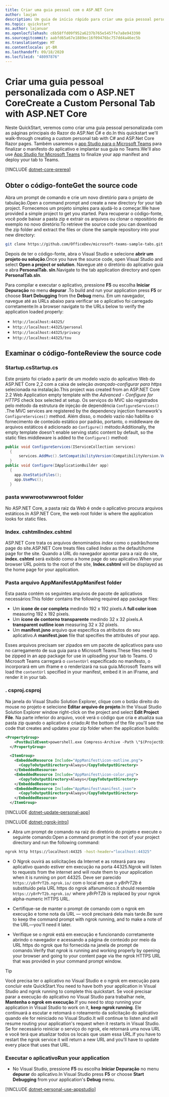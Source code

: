 ```yaml
---
title: Criar uma guia pessoal com o ASP.NET Core
author: laujan
description: Um guia de início rápido para criar uma guia pessoal personalizada com o ASP.NET Core.
ms.topic: quickstart
ms.author: lajanuar
ms.openlocfilehash: c6b58ffd09f952a6237b765e5457fe7a8e943390
ms.sourcegitcommit: aabfd65a67e1889ec16f09476bc757dd4a46ec5b
ms.translationtype: MT
ms.contentlocale: pt-BR
ms.lasthandoff: 09/18/2020
ms.locfileid: "48097876"
---
```

# <a name="create-a-custom-personal-tab-with-aspnet-core"></a><span data-ttu-id="a1392-103">Criar uma guia pessoal personalizada com o ASP.NET Core</span><span class="sxs-lookup"><span data-stu-id="a1392-103">Create a Custom Personal Tab with ASP.NET Core</span></span>

<span data-ttu-id="a1392-104">Neste QuickStart, veremos como criar uma guia pessoal personalizada com as páginas principais do Razor do ASP.Net C# e do.</span><span class="sxs-lookup"><span data-stu-id="a1392-104">In this quickstart we'll walk-through creating a custom personal tab with C# and ASP.Net Core Razor pages.</span></span> <span data-ttu-id="a1392-105">Também usaremos o [app Studio para o Microsoft Teams](~/concepts/build-and-test/app-studio-overview.md) para finalizar o manifesto do aplicativo e implantar sua guia no Teams.</span><span class="sxs-lookup"><span data-stu-id="a1392-105">We'll also use [App Studio for Microsoft Teams](~/concepts/build-and-test/app-studio-overview.md) to finalize your app manifest and deploy your tab to Teams.</span></span>

[!INCLUDE [dotnet-core-prereq](~/includes/tabs/dotnet-core-prereq.md)]

## <a name="get-the-source-code"></a><span data-ttu-id="a1392-106">Obter o código-fonte</span><span class="sxs-lookup"><span data-stu-id="a1392-106">Get the source code</span></span>

<span data-ttu-id="a1392-107">Abra um prompt de comando e crie um novo diretório para o projeto de tabulação.</span><span class="sxs-lookup"><span data-stu-id="a1392-107">Open a command prompt and create a new directory for your tab project.</span></span> <span data-ttu-id="a1392-108">Fornecemos um projeto simples para ajudá-lo a começar.</span><span class="sxs-lookup"><span data-stu-id="a1392-108">We have provided a simple project to get you started.</span></span> <span data-ttu-id="a1392-109">Para recuperar o código-fonte, você pode baixar a pasta zip e extrair os arquivos ou clonar o repositório de exemplo no novo diretório:</span><span class="sxs-lookup"><span data-stu-id="a1392-109">To retrieve the source code you can download the zip folder and extract the files or clone the sample repository into your new directory:</span></span>

```bash
git clone https://github.com/OfficeDev/microsoft-teams-sample-tabs.git
```

<span data-ttu-id="a1392-110">Depois de ter o código-fonte, abra o Visual Studio e selecione **abrir um projeto ou solução**.</span><span class="sxs-lookup"><span data-stu-id="a1392-110">Once you have the source code, open Visual Studio and select **Open a project or solution**.</span></span> <span data-ttu-id="a1392-111">Navegue até o diretório do aplicativo guia e abra **PersonalTab. sln**.</span><span class="sxs-lookup"><span data-stu-id="a1392-111">Navigate to the tab application directory and open **PersonalTab.sln**.</span></span>

<span data-ttu-id="a1392-112">Para compilar e executar o aplicativo, pressione **F5** ou escolha **Iniciar Depuração** no menu **depurar** .</span><span class="sxs-lookup"><span data-stu-id="a1392-112">To build and run your application press **F5** or choose **Start Debugging** from the **Debug** menu.</span></span> <span data-ttu-id="a1392-113">Em um navegador, navegue até as URLs abaixo para verificar se o aplicativo foi carregado corretamente:</span><span class="sxs-lookup"><span data-stu-id="a1392-113">In a browser navigate to the URLs below to verify the application loaded properly:</span></span>

- `http://localhost:44325/`
- `http://localhost:44325/personal`
- `http://localhost:44325/privacy`
- `http://localhost:44325/tou`

## <a name="review-the-source-code"></a><span data-ttu-id="a1392-114">Examinar o código-fonte</span><span class="sxs-lookup"><span data-stu-id="a1392-114">Review the source code</span></span>

### <a name="startupcs"></a><span data-ttu-id="a1392-115">Startup.cs</span><span class="sxs-lookup"><span data-stu-id="a1392-115">Startup.cs</span></span>

<span data-ttu-id="a1392-116">Este projeto foi criado a partir de um modelo vazio do aplicativo Web do ASP.NET Core 2,2 com a caixa de seleção *avançado-configurar para https* selecionada na instalação.</span><span class="sxs-lookup"><span data-stu-id="a1392-116">This project was created from an ASP.NET Core 2.2 Web Application empty template with the *Advanced - Configure for HTTPS* check box selected at setup.</span></span> <span data-ttu-id="a1392-117">Os serviços do MVC são registrados pelo método da estrutura de injeção de dependência `ConfigureServices()` .</span><span class="sxs-lookup"><span data-stu-id="a1392-117">The MVC services are registered by the dependency injection framework's `ConfigureServices()` method.</span></span> <span data-ttu-id="a1392-118">Além disso, o modelo vazio não habilita o fornecimento de conteúdo estático por padrão, portanto, o middleware de arquivos estáticos é adicionado ao `Configure()` método:</span><span class="sxs-lookup"><span data-stu-id="a1392-118">Additionally, the empty template doesn't enable serving static content by default, so the static files middleware is added to the `Configure()` method:</span></span>

```csharp
public void ConfigureServices(IServiceCollection services)
  {
      services.AddMvc().SetCompatibilityVersion(CompatibilityVersion.Version_2_2);
  }
public void Configure(IApplicationBuilder app)
  {
    app.UseStaticFiles();
    app.UseMvc();
  }
```

### <a name="wwwroot-folder"></a><span data-ttu-id="a1392-119">pasta wwwroot</span><span class="sxs-lookup"><span data-stu-id="a1392-119">wwwroot folder</span></span>

<span data-ttu-id="a1392-120">No ASP.NET Core, a pasta raiz da Web é onde o aplicativo procura arquivos estáticos.</span><span class="sxs-lookup"><span data-stu-id="a1392-120">In ASP.NET Core, the web root folder is where the application looks for static files.</span></span>

### <a name="indexcshtml"></a><span data-ttu-id="a1392-121">Index. cshtml</span><span class="sxs-lookup"><span data-stu-id="a1392-121">Index.cshtml</span></span>

<span data-ttu-id="a1392-122">ASP.NET Core trata os arquivos denominados *index* como o padrão/home page do site.</span><span class="sxs-lookup"><span data-stu-id="a1392-122">ASP.NET Core treats files called *Index* as the default/home page for the site.</span></span> <span data-ttu-id="a1392-123">Quando a URL do navegador apontar para a raiz do site, **index. cshtml** será exibido como a home page do seu aplicativo.</span><span class="sxs-lookup"><span data-stu-id="a1392-123">When your browser URL points to the root of the site, **Index.cshtml** will be displayed as the home page for your application.</span></span>

### <a name="appmanifest-folder"></a><span data-ttu-id="a1392-124">Pasta arquivo AppManifest</span><span class="sxs-lookup"><span data-stu-id="a1392-124">AppManifest folder</span></span>

<span data-ttu-id="a1392-125">Esta pasta contém os seguintes arquivos de pacote de aplicativos necessários:</span><span class="sxs-lookup"><span data-stu-id="a1392-125">This folder contains the following required app package files:</span></span>

- <span data-ttu-id="a1392-126">Um **ícone de cor completa** medindo 192 x 192 pixels.</span><span class="sxs-lookup"><span data-stu-id="a1392-126">A **full color icon** measuring 192 x 192 pixels.</span></span>
- <span data-ttu-id="a1392-127">Um **ícone de contorno transparente** medindo 32 x 32 pixels.</span><span class="sxs-lookup"><span data-stu-id="a1392-127">A **transparent outline icon** measuring 32 x 32 pixels.</span></span>
- <span data-ttu-id="a1392-128">Um **manifest.jsno** arquivo que especifica os atributos do seu aplicativo.</span><span class="sxs-lookup"><span data-stu-id="a1392-128">A **manifest.json** file that specifies the attributes of your app.</span></span>

<span data-ttu-id="a1392-129">Esses arquivos precisam ser zipados em um pacote de aplicativos para uso no carregamento de sua guia para o Microsoft Teams.</span><span class="sxs-lookup"><span data-stu-id="a1392-129">These files need to be zipped in an app package for use in uploading your tab to Teams.</span></span> <span data-ttu-id="a1392-130">O Microsoft Teams carregará o `contentUrl` especificado no manifesto, o incorporará em um iframe e o renderizará na sua guia.</span><span class="sxs-lookup"><span data-stu-id="a1392-130">Microsoft Teams will load the `contentUrl` specified in your manifest, embed it in an IFrame, and render it in your tab.</span></span>

### <a name="csproj"></a><span data-ttu-id="a1392-131">. csproj</span><span class="sxs-lookup"><span data-stu-id="a1392-131">.csproj</span></span>

<span data-ttu-id="a1392-132">Na janela do Visual Studio Solution Explorer, clique com o botão direito do mouse no projeto e selecione **Editar arquivo de projeto**.</span><span class="sxs-lookup"><span data-stu-id="a1392-132">In the Visual Studio Solution Explorer window right-click on the project and select **Edit Project File**.</span></span> <span data-ttu-id="a1392-133">Na parte inferior do arquivo, você verá o código que cria e atualiza sua pasta zip quando o aplicativo é criado:</span><span class="sxs-lookup"><span data-stu-id="a1392-133">At the bottom of the file you'll see the code that creates and updates your zip folder when the application builds:</span></span>

```xml
<PropertyGroup>
    <PostBuildEvent>powershell.exe Compress-Archive -Path \"$(ProjectDir)AppManifest\*\" -DestinationPath \"$(TargetDir)tab.zip\" -Force</PostBuildEvent>
  </PropertyGroup>

  <ItemGroup>
    <EmbeddedResource Include="AppManifest\icon-outline.png">
      <CopyToOutputDirectory>Always</CopyToOutputDirectory>
    </EmbeddedResource>
    <EmbeddedResource Include="AppManifest\icon-color.png">
      <CopyToOutputDirectory>Always</CopyToOutputDirectory>
    </EmbeddedResource>
    <EmbeddedResource Include="AppManifest\manifest.json">
      <CopyToOutputDirectory>Always</CopyToOutputDirectory>
    </EmbeddedResource>
  </ItemGroup>
```

[!INCLUDE  [dotnet-update-personal-app](~/includes/tabs/dotnet-update-personal-app.md)]

[!INCLUDE [dotnet-ngrok-intro](~/includes/tabs/dotnet-ngrok-intro.md)]

- <span data-ttu-id="a1392-134">Abra um prompt de comando na raiz do diretório do projeto e execute o seguinte comando:</span><span class="sxs-lookup"><span data-stu-id="a1392-134">Open a command prompt in the root of your project directory and run the following command:</span></span>

```bash
ngrok http https://localhost:44325 -host-header="localhost:44325"
```

- <span data-ttu-id="a1392-135">O Ngrok ouvirá as solicitações da Internet e as roteará para seu aplicativo quando estiver em execução na porta 44325.</span><span class="sxs-lookup"><span data-stu-id="a1392-135">Ngrok will listen to requests from the internet and will route them to your application when it is running on port 44325.</span></span>  <span data-ttu-id="a1392-136">Deve ser parecido `https://y8rPrT2b.ngrok.io/` com o local em que o *y8rPrT2b* é substituído pela URL https do ngrok alfanumérico.</span><span class="sxs-lookup"><span data-stu-id="a1392-136">It should resemble `https://y8rPrT2b.ngrok.io/` where *y8rPrT2b* is replaced by your ngrok alpha-numeric HTTPS URL.</span></span>

- <span data-ttu-id="a1392-137">Certifique-se de manter o prompt de comando com o ngrok em execução e tome nota da URL — você precisará dela mais tarde.</span><span class="sxs-lookup"><span data-stu-id="a1392-137">Be sure to keep the command prompt with ngrok running, and to make a note of the URL—you'll need it later.</span></span>

- <span data-ttu-id="a1392-138">Verifique se o *ngrok* está em execução e funcionando corretamente abrindo o navegador e acessando a página de conteúdo por meio da URL https do ngrok que foi fornecida na janela de prompt de comando.</span><span class="sxs-lookup"><span data-stu-id="a1392-138">Verify that *ngrok* is running and working properly by opening your browser and going to your content page via the ngrok HTTPS URL that was provided in your command prompt window.</span></span>

>[!TIP]
><span data-ttu-id="a1392-139">Você precisa ter o aplicativo no Visual Studio e o ngrok em execução para concluir este QuickStart.</span><span class="sxs-lookup"><span data-stu-id="a1392-139">You need to have both your application in Visual Studio and ngrok running to complete this quickstart.</span></span> <span data-ttu-id="a1392-140">Se você precisar parar a execução do aplicativo no Visual Studio para trabalhar nele, **Mantenha o ngrok em execução**.</span><span class="sxs-lookup"><span data-stu-id="a1392-140">If you need to stop running your application in Visual Studio to work on it, **keep ngrok running**.</span></span> <span data-ttu-id="a1392-141">Ele continuará a escutar e retomará o roteamento da solicitação do aplicativo quando ele for reiniciado no Visual Studio.</span><span class="sxs-lookup"><span data-stu-id="a1392-141">It will continue to listen and will resume routing your application's request when it restarts in Visual Studio.</span></span> <span data-ttu-id="a1392-142">Se for necessário reiniciar o serviço do ngrok, ele retornará uma nova URL e você terá que atualizar todos os locais que usam essa URL.</span><span class="sxs-lookup"><span data-stu-id="a1392-142">If you have to restart the ngrok service it will return a new URL and you'll have to update every place that uses that URL.</span></span>

### <a name="run-your-application"></a><span data-ttu-id="a1392-143">Executar o aplicativo</span><span class="sxs-lookup"><span data-stu-id="a1392-143">Run your application</span></span>

- <span data-ttu-id="a1392-144">No Visual Studio, pressione **F5** ou escolha **Iniciar Depuração** no menu **depurar** do aplicativo.</span><span class="sxs-lookup"><span data-stu-id="a1392-144">In Visual Studio press **F5** or choose **Start Debugging** from your application's **Debug** menu.</span></span>

[!INCLUDE [dotnet-personal-use-appstudio](~/includes/tabs/dotnet-personal-use-appstudio.md)]
